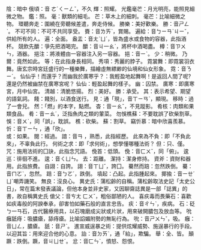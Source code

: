 陰：暗中
俄頃：音 ㄜˊㄑㄧㄥˇ，不久
輝：照耀。 
光鑑毫芒：月光明亮，能照見細微之物。
鑑：照。
毫：獸類的細毛。
芒：草木上的細刺。
毫芒：比喻細微之物。
環聽奔走：圍繞在旁聽候差遣，奔走侍候。
勝樂：美好歡樂。
勝：音ㄕㄥˋ。
不可不同：不可不共同享受。
賚：音ㄌㄞˋ，賞賜。
遍給：音ㄅㄧㄢˋㄐㄧˇ，供給所有的人。
遍：全面。
盎盂：音ㄤˋㄩˊ，皆為盛水或食物的容器，此指酒杯。
競飲先釂：爭先把酒喝完。
釂：音ㄐ一ㄠˋ，將杯中酒喝盡。
樽：音ㄗㄨㄣ，酒器。
挹注：將液體由一容器注入另一容器。
挹：音ㄧˋ。
少：稍微。
乃爾：竟然如此。
等：在此指身長相同。
秀項：秀麗的脖子。
霓裳舞：即霓裳羽衣舞。唐玄宗時宮廷盛行的一種樂舞，描繪虛無縹緲的仙境和仙女形象。
霓：音ㄋㄧˊ。
仙仙乎！而還乎？而幽我於廣寒乎？：我輕盈地起舞啊！是返回人間了呢?還是仍然被幽禁在廣寒宮呢？
仙仙：輕盈起舞的樣子。
幽：囚禁。
廣寒：即廣寒宮，月中仙宮。
清越：清脆悠揚。
烈：美好。
勝：承受。
其：表示希望、期望的語氣詞。
餞：餞別，以酒食送行。
見：通「現」，音ㄒㄧㄢˋ，顯現。
移時：過了一會兒。
然：「燃」的本字，點燃。
杳：音ㄧㄠˇ，不見蹤影。
肴核：肉類和果類食品。
肴：音ㄧㄠˊ，泛指魚肉之類的葷菜。
勿悞樵蘇：不要耽誤了砍柴割草。
悞：音ㄨˋ，同「誤」，耽誤。
樵：砍柴。
蘇：割草。
竊忻慕：暗中欣喜羨慕。
忻：音ㄒㄧㄣ ，通「欣」。	
或：如果。
閱：經過。
諳：音ㄢ ，熟悉，此指經歷。
此來為不負：即「不負此來」，不辜負此行。
何術之求：即「求何術」，想學懂哪種法術？
但：只、僅。
咒：施用法術的囗訣，此指念咒語。
俛首：低頭。
俛：音ㄈㄨˇ，同「俯」。
逡巡：徘徊不進。
逡：音ㄑㄩㄣ。
去：距離。
潔持：潔身修持。
資斧：資財和器用。此指旅費。
自詡：自誇。
詡：音ㄒㄩˇ，誇囗。
驀然而踣：忽然跌倒。
驀：音ㄇㄛˋ，忽然。
踣：音ㄅㄛˊ，跌倒。
墳起：凸起。此指腫起來。
揶揄：音ㄧㄝˊㄩˊ嘲弄譏笑。
無良：沒良心。
異史氏：蒲松齡的自稱。蒲松齡取法史記「太史公日」，常在篇末發表議論，但他本身並非史家，又因聊齋誌異是一部「誌異」的書，故自稱異史氏
傖父：音ㄘㄤ ㄈㄨˇ，粗俗鄙陋的人。
喜疢毒而畏藥石：喜歡如疢毒般的阿諛奉承，卻害怕如藥石般的直言忠告。
疢：音ㄔㄣˋ，疾病。
石：砭ㄅ一ㄢ石，古代醫療用具，以石塊磨成尖狀或片狀，用來破開膿包及放血等。
吮癰舐痔：吸膿瘡，舔痔瘡。比喻諂媚附勢的無恥行為。
吮：音ㄕㄨㄣˇ，吸。
癰：音ㄩㄥ，膿瘡。
舐：音ㄕˋ。
進宣威逞暴之術：提供炫耀威勢、施逞暴行的手段。
以迎其旨：用來迎合他的心意。
詒：音ㄉㄞˋ，通「紿」，欺騙。
舉：全、皆。
顛蹶：跌倒。蹶，音ㄐㄩㄝˊ。
忿：音ㄈㄣˋ，憤怒、怨恨。
